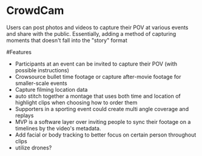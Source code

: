 # CrowdCam
Users can post photos and videos to capture their POV at various events and share with the public. Essentially, adding a method of capturing moments that doesn't fall into the "story" format

#Features

- Participants at an event can be invited to capture their POV (with possible instructions)
- Crowsource bullet time footage or capture after-movie footage for smaller-scale events
- Capture filming location data
- auto stitch together a montage that uses both time and location of highlight clips when choosing how to order them
- Supporters in a sporting event could create multi angle coverage and replays
- MVP is a software layer over inviting people to sync their footage on a timelines by the video's metadata. 
- Add facial or body tracking to better focus on certain person throughout clips
- utilize drones?
